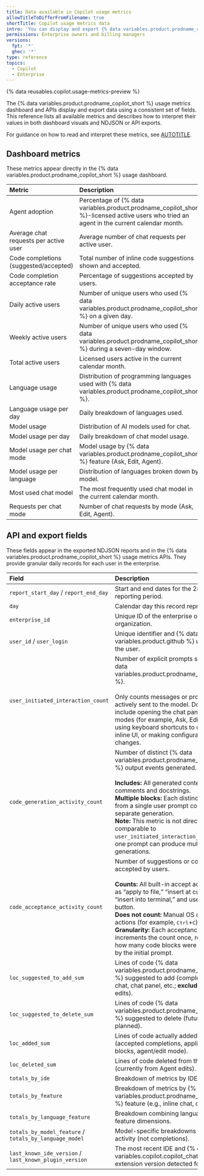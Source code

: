 ```yaml
---
title: Data available in Copilot usage metrics
allowTitleToDifferFromFilename: true
shortTitle: Copilot usage metrics data
intro: 'You can display and export {% data variables.product.prodname_copilot_short %} usage metrics data in the dashboard and via APIs.'
permissions: Enterprise owners and billing managers
versions:
  fpt: '*'
  ghec: '*'
type: reference
topics:
  - Copilot
  - Enterprise
---
```


{% data reusables.copilot.usage-metrics-preview %}

The {% data variables.product.prodname_copilot_short %} usage metrics dashboard and APIs display and export data using a consistent set of fields. This reference lists all available metrics and describes how to interpret their values in both dashboard visuals and NDJSON or API exports.

For guidance on how to read and interpret these metrics, see [AUTOTITLE](/copilot/concepts/copilot-metrics).

## Dashboard metrics

These metrics appear directly in the {% data variables.product.prodname_copilot_short %} usage dashboard.

| Metric | Description |
|:--|:--|
| Agent adoption | Percentage of {% data variables.product.prodname_copilot_short %}-licensed active users who tried an agent in the current calendar month. |
| Average chat requests per active user | Average number of chat requests per active user. |
| Code completions (suggested/accepted) | Total number of inline code suggestions shown and accepted. |
| Code completion acceptance rate | Percentage of suggestions accepted by users. |
| Daily active users | Number of unique users who used {% data variables.product.prodname_copilot_short %} on a given day. |
| Weekly active users | Number of unique users who used {% data variables.product.prodname_copilot_short %} during a seven-day window. |
| Total active users | Licensed users active in the current calendar month. |
| Language usage | Distribution of programming languages used with {% data variables.product.prodname_copilot_short %}. |
| Language usage per day | Daily breakdown of languages used. |
| Model usage | Distribution of AI models used for chat. |
| Model usage per day | Daily breakdown of chat model usage. |
| Model usage per chat mode | Model usage by {% data variables.product.prodname_copilot_short %} feature (Ask, Edit, Agent). |
| Model usage per language | Distribution of languages broken down by model. |
| Most used chat model | The most frequently used chat model in the current calendar month. |
| Requests per chat mode | Number of chat requests by mode (Ask, Edit, Agent). |

## API and export fields

These fields appear in the exported NDJSON reports and in the {% data variables.product.prodname_copilot_short %} usage metrics APIs.
They provide granular daily records for each user in the enterprise.

| Field | Description |
|:--|:--|
| `report_start_day` / `report_end_day` | Start and end dates for the 28-day reporting period. |
| `day` | Calendar day this record represents. |
| `enterprise_id` | Unique ID of the enterprise or organization. |
| `user_id` / `user_login` | Unique identifier and {% data variables.product.github %} username for the user. |
| `user_initiated_interaction_count` | Number of explicit prompts sent to {% data variables.product.prodname_copilot_short %}.<br><br> Only counts messages or prompts actively sent to the model. Does **not** include opening the chat panel, switching modes (for example, Ask, Edit, or Agent), using keyboard shortcuts to open the inline UI, or making configuration changes. |
| `code_generation_activity_count` | Number of distinct {% data variables.product.prodname_copilot_short %} output events generated. <br><br> **Includes:** All generated content, including comments and docstrings. <br> **Multiple blocks:** Each distinct code block from a single user prompt counts as a separate generation. <br> **Note:** This metric is not directly comparable to `user_initiated_interaction_count`, since one prompt can produce multiple generations. |
| `code_acceptance_activity_count` | Number of suggestions or code blocks accepted by users. <br><br> **Counts:** All built-in accept actions, such as “apply to file,” “insert at cursor,” “insert into terminal,” and use of the **Copy** button. <br> **Does not count:** Manual OS clipboard actions (for example, <kbd>Ctrl</kbd>+<kbd>C</kbd>). <br> **Granularity:** Each acceptance action increments the count once, regardless of how many code blocks were generated by the initial prompt. |
| `loc_suggested_to_add_sum` | Lines of code {% data variables.product.prodname_copilot_short %} suggested to add (completions, inline chat, chat panel, etc.; **excludes** Agent edits). |
| `loc_suggested_to_delete_sum` | Lines of code {% data variables.product.prodname_copilot_short %} suggested to delete (future support planned). |
| `loc_added_sum` | Lines of code actually added to the editor (accepted completions, applied code blocks, agent/edit mode). |
| `loc_deleted_sum` | Lines of code deleted from the editor (currently from Agent edits). |
| `totals_by_ide` | Breakdown of metrics by IDE used. |
| `totals_by_feature` | Breakdown of metrics by {% data variables.product.prodname_copilot_short %} feature (e.g., inline chat, chat panel). |
| `totals_by_language_feature` | Breakdown combining language and feature dimensions. |
| `totals_by_model_feature` / `totals_by_language_model` | Model-specific breakdowns for chat activity (not completions). |
| `last_known_ide_version` / `last_known_plugin_version` | The most recent IDE and {% data variables.copilot.copilot_chat_short %} extension version detected for each user. |
